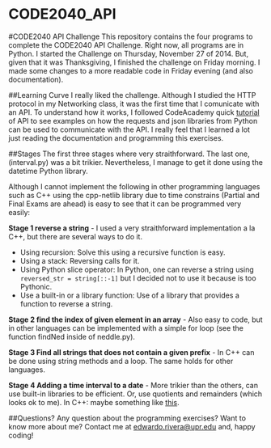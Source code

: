 CODE2040_API
============

#CODE2040 API Challenge
This repository contains the four programs to complete the CODE2040 API Challenge. Right now, all programs
are in Python. I started the Challenge on Thursday, November 27 of 2014. But, given that it was Thanksgiving, I finished the challenge
on Friday morning. I made some changes to a more readable code in Friday evening (and also documentation).

##Learning Curve
I really liked the challenge. Although I studied the HTTP protocol in my Networking class, it was the first time that
I comunicate with an API. To understand how it works, I followed CodeAcademy quick [tutorial](http://www.codecademy.com/courses/python-intermediate-en-6zbLp/0/1) of API to see examples on how the requests and json libraries from Python can be used to communicate with the API. I really feel that I learned a lot just reading the documentation and programming this exercises.

##Stages
The first three stages where very straithforward. The last one, (interval.py) was a bit trikier. Nevertheless,
I manage to get it done using the datetime Python library. 

Although I cannot implement the following in other programming languages such as C++ using the cpp-netlib library due to time constrains (Partial and Final Exams are ahead) is easy to see that it can be programmed very easily:

**Stage 1 reverse a string** - I used a very straithforward implementation a la C++, but there are several ways to do it.

* Using recursion: Solve this using a recursive function is easy.
* Using a stack: Reversing calls for it.
* Using Python slice operator: In Python, one can reverse a string using `reversed_str = string[::-1]` but I decided not to use it because is too Pythonic.
* Use a built-in or a library function: Use of a library that provides a function to reverse a string.

**Stage 2 find the index of given element in an array** - Also easy to code, but in other languages can be implemented with a simple for loop (see the function findNed inside of neddle.py).

**Stage 3 Find all strings that does not contain a given prefix** - In C++ can be done using string methods and a loop. The same holds for other languages.

**Stage 4 Adding a time interval to a date** - More trikier than the others, can use built-in libraries to be efficient. Or, use quotients and remainders (which looks ok to me). In C++: maybe something like [this](http://stackoverflow.com/questions/9527960/how-do-i-construct-an-iso-8601-datetime-in-c).

##Questions?
Any question about the programming exercises? Want to know more about me? Contact me at edwardo.rivera@upr.edu and, happy coding!
    
